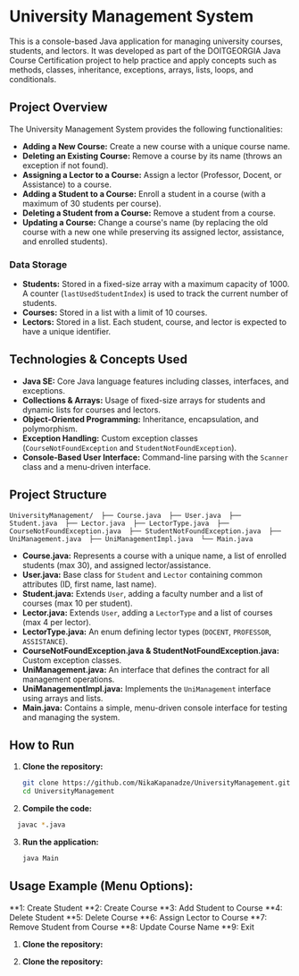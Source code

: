 # University Management System

This is a console-based Java application for managing university courses, students, and lectors. It was developed as part of the DOITGEORGIA Java Course Certification project to help practice and apply concepts such as methods, classes, inheritance, exceptions, arrays, lists, loops, and conditionals.

## Project Overview

The University Management System provides the following functionalities:
- **Adding a New Course:** Create a new course with a unique course name.
- **Deleting an Existing Course:** Remove a course by its name (throws an exception if not found).
- **Assigning a Lector to a Course:** Assign a lector (Professor, Docent, or Assistance) to a course.
- **Adding a Student to a Course:** Enroll a student in a course (with a maximum of 30 students per course).
- **Deleting a Student from a Course:** Remove a student from a course.
- **Updating a Course:** Change a course's name (by replacing the old course with a new one while preserving its assigned lector, assistance, and enrolled students).

### Data Storage

- **Students:** Stored in a fixed-size array with a maximum capacity of 1000. A counter (`lastUsedStudentIndex`) is used to track the current number of students.
- **Courses:** Stored in a list with a limit of 10 courses.
- **Lectors:** Stored in a list. Each student, course, and lector is expected to have a unique identifier.

## Technologies & Concepts Used

- **Java SE:** Core Java language features including classes, interfaces, and exceptions.
- **Collections & Arrays:** Usage of fixed-size arrays for students and dynamic lists for courses and lectors.
- **Object-Oriented Programming:** Inheritance, encapsulation, and polymorphism.
- **Exception Handling:** Custom exception classes (`CourseNotFoundException` and `StudentNotFoundException`).
- **Console-Based User Interface:** Command-line parsing with the `Scanner` class and a menu-driven interface.

## Project Structure
`UniversityManagement/ 
├── Course.java 
├── User.java 
├── Student.java 
├── Lector.java 
├── LectorType.java 
├── CourseNotFoundException.java 
├── StudentNotFoundException.java 
├── UniManagement.java 
├── UniManagementImpl.java 
└── Main.java`


- **Course.java:** Represents a course with a unique name, a list of enrolled students (max 30), and assigned lector/assistance.
- **User.java:** Base class for `Student` and `Lector` containing common attributes (ID, first name, last name).
- **Student.java:** Extends `User`, adding a faculty number and a list of courses (max 10 per student).
- **Lector.java:** Extends `User`, adding a `LectorType` and a list of courses (max 4 per lector).
- **LectorType.java:** An enum defining lector types (`DOCENT`, `PROFESSOR`, `ASSISTANCE`).
- **CourseNotFoundException.java & StudentNotFoundException.java:** Custom exception classes.
- **UniManagement.java:** An interface that defines the contract for all management operations.
- **UniManagementImpl.java:** Implements the `UniManagement` interface using arrays and lists.
- **Main.java:** Contains a simple, menu-driven console interface for testing and managing the system.

## How to Run

1. **Clone the repository:**
   ```bash
   git clone https://github.com/NikaKapanadze/UniversityManagement.git
   cd UniversityManagement
2. **Compile the code:**
 ```bash
   javac *.java
```
3. **Run the application:**
   ```bash
   java Main
   
## Usage Example (Menu Options):
**1: Create Student
**2: Create Course
**3: Add Student to Course
**4: Delete Student
**5: Delete Course
**6: Assign Lector to Course
**7: Remove Student from Course
**8: Update Course Name
**9: Exit


1. **Clone the repository:**

1. **Clone the repository:**





